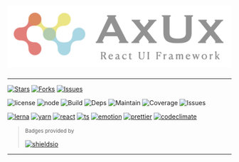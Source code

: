 # ![Logo](./assets/poster.png)

---

[![Stars](https://img.shields.io/github/stars/adarshpastakia/axux.svg?logoColor=blue&style=social&logo=github "GitHub Stars")](https://github.com/adarshpastakia/axux/stargazers)
[![Forks](https://img.shields.io/github/forks/adarshpastakia/axux.svg?logoColor=blue&style=social&logo=github "GitHub Forks")](https://github.com/adarshpastakia/axux/network/members)
[![Issues](https://img.shields.io/github/issues/adarshpastakia/axux.svg?logoColor=blue&style=social&logo=github "GitHub Issues")](https://github.com/adarshpastakia/axux/issues)

![license](https://img.shields.io/badge/license-MIT-blue.svg?style=flat-square&labelColor=333&logo=none)
![node](https://img.shields.io/badge/node-≥14.0.0-blue.svg?style=flat-square&labelColor=333&logo=none)
![Build](https://img.shields.io/github/workflow/status/adarshpastakia/axux/Test?event=push&style=flat-square&logo=github&labelColor=333&label=build)
![Deps](https://img.shields.io/librariesio/github/adarshpastakia/axux?style=flat-square&logo=libraries.io&logoColor=fff&labelColor=333&label=dependencies)
![Maintain](https://img.shields.io/codeclimate/maintainability/adarshpastakia/axux?style=flat-square&logo=code%20climate&labelColor=333&label=maintainability)
![Coverage](https://img.shields.io/codeclimate/coverage/adarshpastakia/axux?style=flat-square&logo=code%20climate&labelColor=333&label=coverage)
![Issues](https://img.shields.io/codeclimate/issues/adarshpastakia/axux?style=flat-square&logo=code%20climate&labelColor=333&label=issues)

[![lerna](https://img.shields.io/badge/monorepo-lerna-677ef8.svg?style=flat-square&labelColor=333&logo=lerna)](https://lerna.js.org/)
[![yarn](https://img.shields.io/badge/package%20manager-yarn-2C8EBB.svg?style=flat-square&labelColor=333&logo=yarn)](https://yarnpkg.com/)
[![react](https://img.shields.io/badge/framework-react-61DAFB.svg?style=flat-square&labelColor=333&logo=react)](http://reactjs.org/)
[![ts](https://img.shields.io/badge/language-typescript-3178C6.svg?style=flat-square&labelColor=333&logo=typescript)](https://typescriptlang.org/)
[![emotion](https://img.shields.io/badge/styling-scss-c69.svg?style=flat-square&labelColor=333&logo=sass)](https://sass-lang.com/)
[![prettier](https://img.shields.io/badge/code%20style-prettier-EA4C89.svg?style=flat-square&labelColor=333&logo=prettier)](https://prettier.io/)
[![codeclimate](https://img.shields.io/badge/analysis-code%20climate-000.svg?style=flat-square&labelColor=333&logo=code%20climate)](http://codeclimate.com/)

> <small>Badges provided by</small>
>
> [![shieldsio](https://img.shields.io/badge/shields-io-111.svg?style=flat-square&logo=greenkeeper)](https://shields.io/)

---
